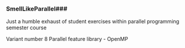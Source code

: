 ### SmellLikeParallel###
<p>Just a humble exhaust of student exercises within parallel programming semester course</p>
Variant number 8
Parallel feature library - OpenMP
